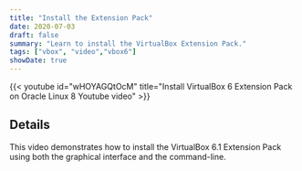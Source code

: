 ```yaml
---
title: "Install the Extension Pack"
date: 2020-07-03
draft: false
summary: "Learn to install the VirtualBox Extension Pack."
tags: ["vbox", "video","vbox6"]
showDate: true
---
```


{{< youtube id="wHOYAGQtOcM" title="Install VirtualBox 6 Extension Pack on Oracle Linux 8 Youtube video" >}}

## Details

This video demonstrates how to install the VirtualBox 6.1 Extension Pack using both the graphical interface and the command-line.
